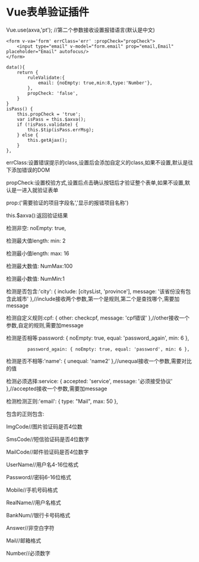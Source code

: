 # Vue表单验证插件

Vue.use(axva,'pt'); //第二个参数接收设置报错语言(默认是中文)

```
<form v-va='form' errClass='err' :propCheck="propCheck">
    <input type="email" v-model="form.email" prop="email,Email" placeholder="Email" autofocus/>
</form>

data(){
    return {
        ruleValidate:{
            email: {noEmpty: true,min:8,type:'Number'},
        },
        propCheck: 'false',
    }
}
isPass() {
    this.propCheck = 'true';
    var isPass = this.$axva();
    if (!isPass.validate) {
        this.$tip(isPass.errMsg);
    } else {
        this.getAjax();
    }
},
```

errClass:设置错误提示的class,设置后会添加自定义的class,如果不设置,默认是往下添加错误的DOM

propCheck:设置校验方式,设置后点击确认按钮后才验证整个表单,如果不设置,默认是一进入就验证表单

prop:('需要验证的项目字段名','显示的报错项目名称')

this.$axva():返回验证结果


检测非空: noEmpty: true,

检测最大值length: min: 2

检测最小值length: max: 16

检测最大数值: NumMax:100

检测最小数值: NumMin:1

检测是否包含:'city': { include: [citysList, 'province'], message: '该省份没有包含此城市' },//include接收两个参数,第一个是规则,第二个是查找哪个,需要加message

检测自定义规则:cpf: { other: checkcpf, message: 'cpf错误' },//other接收一个参数,自定的规则,需要加message

检测是否相等:password: { noEmpty: true, equal: 'password_again', min: 6 },

            password_again: { noEmpty: true, equal: 'password', min: 6 },

检测是否不相等:'name': { unequal: 'name2' },//unequal接收一个参数,需要对比的值

检测必须选择:service: { accepted: 'service', message: '必须接受协议' },//accepted接收一个参数,需要加message

检测检测正则:'email': { type: "Mail", max: 50 },

包含的正则包含:

ImgCode//图片验证码是否4位数

SmsCode//短信验证码是否4位数字

MailCode//邮件验证码是否4位数字

UserName//用户名4-16位格式

Password//密码6-16位格式

Mobile//手机号码格式

RealName//用户名格式

BankNum//银行卡号码格式

Answer//非空白字符

Mail//邮箱格式

Number//必须数字


